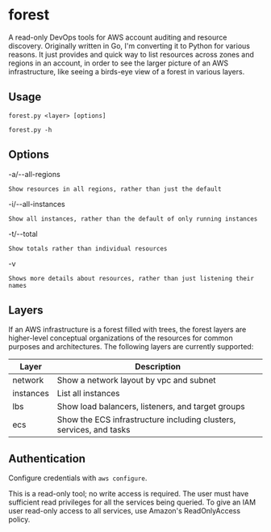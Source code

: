 # forest

A read-only DevOps tools for AWS account auditing and resource discovery. Originally written in Go, I'm converting it to Python for various reasons. It just provides and quick way to list resources across zones and regions in an account, in order to see the larger picture of an AWS infrastructure, like seeing a birds-eye view of a forest in various layers.

## Usage

`forest.py <layer> [options]`

`forest.py -h`

## Options

-a/--all-regions

	Show resources in all regions, rather than just the default

-i/--all-instances

	Show all instances, rather than the default of only running instances

-t/--total

	Show totals rather than individual resources

-v

	Shows more details about resources, rather than just listening their names


## Layers

If an AWS infrastructure is a forest filled with trees, the forest layers are higher-level conceptual organizations of the resources for common purposes and architectures. The following layers are currently supported:

| Layer | Description |
| ----- | ----- |
| network | Show a network layout by vpc and subnet |
| instances | List all instances |
| lbs | Show load balancers, listeners, and target groups |
| ecs | Show the ECS infrastructure including clusters, services, and tasks |

## Authentication

Configure credentials with `aws configure`.

This is a read-only tool; no write access is required. The user must have sufficient read privileges for all the services being queried. To give an IAM user read-only access to all services, use Amazon's ReadOnlyAccess policy.

